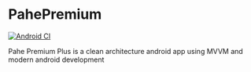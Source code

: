 # PahePremium
[![Android CI](https://github.com/galihif/PahePremium/actions/workflows/android.yml/badge.svg)](https://github.com/galihif/PahePremium/actions/workflows/android.yml)

Pahe Premium Plus is a clean architecture android app using MVVM and modern android development

